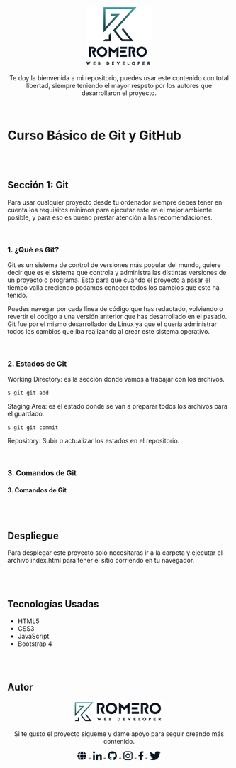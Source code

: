 <p align="center"><img src="https://github.com/romerojoseing/archivos/blob/master/img/logov.png?raw=true" width="150"></p>

<p align="center">
Te doy la bienvenida a mi repositorio, puedes usar este contenido con total libertad, siempre teniendo el mayor respeto por los autores que desarrollaron el proyecto.
</p>

<br>

# Curso Básico de Git y GitHub

<br><br>

## Sección 1: Git 

Para usar cualquier proyecto desde tu ordenador siempre debes tener en cuenta los requisitos mínimos para ejecutar este en el mejor ambiente posible, y para eso es bueno prestar atención a las recomendaciones.

<br>

### 1.	¿Qué es Git?

Git es un sistema de control de versiones más popular del mundo, quiere decir que es el sistema que controla y administra las distintas versiones de un proyecto o programa. Esto para que cuando el proyecto a pasar el tiempo valla creciendo podamos conocer todos los cambios que este ha tenido. 

Puedes navegar por cada línea de código que has redactado, volviendo o revertir el código a una versión anterior que has desarrollado en el pasado. Git fue por el mismo desarrollador de Linux ya que él quería administrar todos los cambios que iba realizando al crear este sistema operativo.

<br>

### 2.	Estados de Git

Working Directory: es la sección donde vamos a trabajar con los archivos.

```
$ git git add
```

Staging Area: es el estado donde se van a preparar todos los archivos para el guardado.

```
$ git git commit
```

Repository: Subir o actualizar los estados en el repositorio.

<br>

### 3.	Comandos de Git

#### 3.	Comandos de Git

<br><br>

## Despliegue

Para desplegar este proyecto solo necesitaras ir a la carpeta y ejecutar el archivo index.html para tener el sitio corriendo en tu navegador.

<br><br>

## Tecnologías Usadas

- HTML5
- CSS3
- JavaScript
- Bootstrap 4

<br><br>

## Autor

<p align="center"><img src="https://github.com/romerojoseing/archivos/blob/master/img/logoh.png?raw=true" width="200"></p>

<p align="center">
  Si te gusto el proyecto sígueme y dame apoyo para seguir creando más contenido.
</p>

<p align="center">
  <a target="_blank" href="https://romerojose.com/"><img src="https://github.com/romerojoseing/archivos/blob/master/img/web.png?raw=true" height="20"></a> - 
  <a target="_blank" href="https://www.linkedin.com/in/romerojoseing/"><img src="https://github.com/romerojoseing/archivos/blob/master/img/linkedin.png?raw=true" height="20"></a> - 
  <a target="_blank" href="https://github.com/romerojoseing"><img src="https://github.com/romerojoseing/archivos/blob/master/img/github.png?raw=true" height="20"></a> - 
  <a target="_blank" href="https://www.instagram.com/romerojoseing/"><img src="https://github.com/romerojoseing/archivos/blob/master/img/instagram.png?raw=true" height="20"></a> - 
  <a target="_blank" href="https://www.facebook.com/romerojoseing"><img src="https://github.com/romerojoseing/archivos/blob/master/img/facebook.png?raw=true" height="20"></a> - 
  <a target="_blank" href="https://twitter.com/romerojoseing"><img src="https://github.com/romerojoseing/archivos/blob/master/img/twitter.png?raw=true" height="20"></a>
</p>